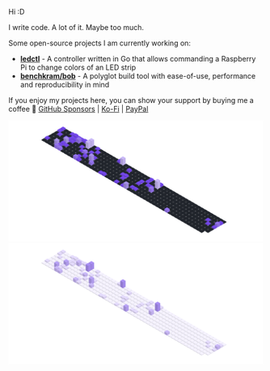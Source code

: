 Hi :D

I write code. A lot of it. Maybe too much.

Some open-source projects I am currently working on:
- [**ledctl**](https://github.com/rdnt/ledctl) - A controller written in Go that allows commanding a Raspberry Pi to change colors of an LED strip
- [**benchkram/bob**](https://github.com/benchkram/bob) - A polyglot build tool with ease-of-use, performance and reproducibility in mind

If you enjoy my projects here, you can show your support by buying me a coffee 💜
[GitHub Sponsors](https://github.com/sponsors/rdnt) |
[Ko-Fi](https://ko-fi.com/rdntdev) |
[PayPal](https://www.paypal.com/paypalme/rdntdev)

![Contributions](https://github.com/rdnt/rdnt/blob/assets/contributions-dark.svg?raw=true#gh-dark-mode-only)
![Contributions](https://github.com/rdnt/rdnt/blob/assets/contributions-light.svg?raw=true#gh-light-mode-only)
